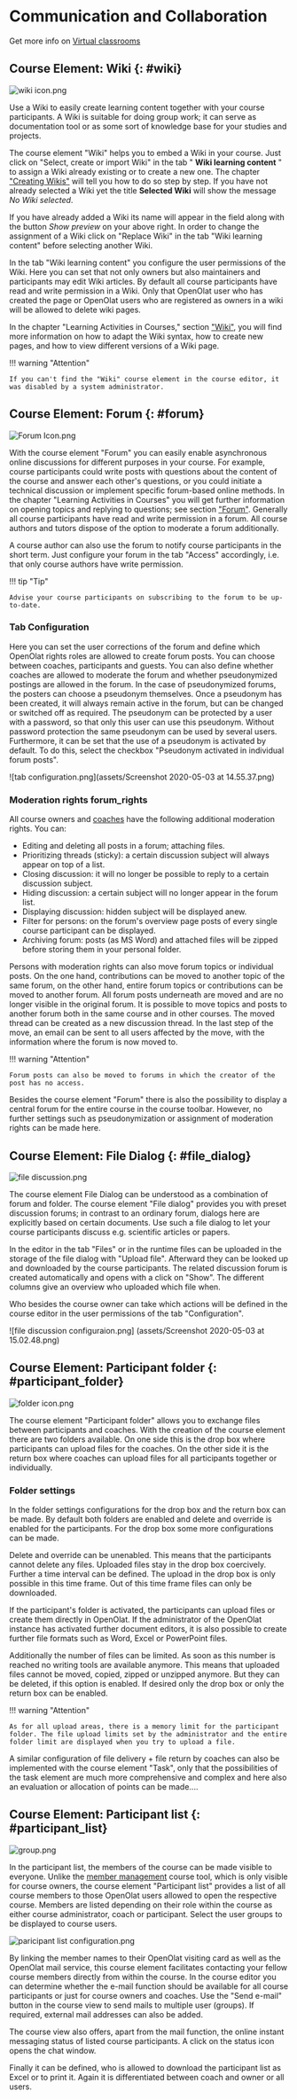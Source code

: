 # Communication and Collaboration


Get more info on [Virtual classrooms](Virtual_classrooms.md)

## Course Element: Wiki {: #wiki}

![wiki icon.png](assets/wiki.png)

Use a Wiki to easily create learning content together with your course
participants. A Wiki is suitable for doing group work; it can serve as
documentation tool or as some sort of knowledge base for your studies and
projects.

The course element "Wiki" helps you to embed a Wiki in your course. Just click
on "Select, create or import Wiki" in the tab " **Wiki learning content** " to
assign a Wiki already existing or to create a new one. The chapter ["Creating
Wikis"](../resource_wiki/Four_Steps_to_Your_Wiki.md) will tell you how to do so step by step.
If you have not already selected a Wiki yet the title **Selected Wiki** will
show the message _No Wiki selected_.

If you have already added a Wiki its name will appear in the field along with
the button _Show preview_ on your above right. In order to change the
assignment of a Wiki click on "Replace Wiki" in the tab "Wiki learning
content" before selecting another Wiki.

In the tab "Wiki learning content" you configure the user permissions of the
Wiki. Here you can set that not only owners but also maintainers and
participants may edit Wiki articles. By default all course participants have
read and write permission in a Wiki. Only that OpenOlat user who has created
the page or OpenOlat users who are registered as owners in a wiki will be
allowed to delete wiki pages.

In the chapter "Learning Activities in Courses," section
["Wiki"](../learning_activities/Working_with_Wiki.md), you will find more information on how to adapt the Wiki syntax,
how to create new pages, and how to view different versions of a Wiki page.

!!! warning "Attention"

    If you can't find the "Wiki" course element in the course editor, it was disabled by a system administrator.

##  Course Element: Forum {: #forum}

![Forum Icon.png](assets/forum.png)

With the course element "Forum" you can easily enable asynchronous online
discussions for different purposes in your course. For example, course
participants could write posts with questions about the content of the course
and answer each other's questions, or you could initiate a technical
discussion or implement specific forum-based online methods. In the chapter
"Learning Activities in Courses" you will get further information on opening
topics and replying to questions; see section
["Forum"](../learning_activities/Working_with_Forums.md). Generally all course participants have read and write
permission in a forum. All course authors and tutors dispose of the option to
moderate a forum additionally.

A course author can also use the forum to notify course participants in the
short term. Just configure your forum in the tab "Access" accordingly, i.e.
that only course authors have write permission.

!!! tip "Tip"

    Advise your course participants on subscribing to the forum to be up-to-date.

  

### Tab Configuration

Here you can set the user corrections of the forum and define which OpenOlat
rights roles are allowed to create forum posts. You can choose between
coaches, participants and guests. You can also define whether coaches are
allowed to moderate the forum and whether pseudonymized postings are allowed
in the forum. In the case of pseudonymized forums, the posters can choose a
pseudonym themselves. Once a pseudonym has been created, it will always remain
active in the forum, but can be changed or switched off as required. The
pseudonym can be protected by a user with a password, so that only this user
can use this pseudonym. Without password protection the same pseudonym can be
used by several users. Furthermore, it can be set that the use of a pseudonym
is activated by default. To do this, select the checkbox "Pseudonym activated
in individual forum posts".

![tab configuration.png](assets/Screenshot 2020-05-03 at 14.55.37.png)

### Moderation rights forum_rights

All course owners and [coaches](../access_roles_rights/coach.md) have the following additional
moderation rights. You can:

  * Editing and deleting all posts in a forum; attaching files.
  * Prioritizing threads (sticky): a certain discussion subject will always appear on top of a list.
  * Closing discussion: it will no longer be possible to reply to a certain discussion subject.
  * Hiding discussion: a certain subject will no longer appear in the forum list.
  * Displaying discussion: hidden subject will be displayed anew.
  * Filter for persons: on the forum's overview page posts of every single course participant can be displayed.
  * Archiving forum: posts (as MS Word) and attached files will be zipped before storing them in your personal folder.

Persons with moderation rights can also move forum topics or individual posts.
On the one hand, contributions can be moved to another topic of the same
forum, on the other hand, entire forum topics or contributions can be moved to
another forum. All forum posts underneath are moved and are no longer visible
in the original forum. It is possible to move topics and posts to another
forum both in the same course and in other courses. The moved thread can be
created as a new discussion thread. In the last step of the move, an email can
be sent to all users affected by the move, with the information where the
forum is now moved to.

!!! warning "Attention"

    Forum posts can also be moved to forums in which the creator of the post has no access.

Besides the course element "Forum" there is also the possibility to display a
central forum for the entire course in the course toolbar. However, no further
settings such as pseudonymization or assignment of moderation rights can be
made here.

  

##  Course Element: File Dialog {: #file_dialog}

![file discussion.png](assets/file_discussion.png)

The course element File Dialog can be understood as a combination of forum and
folder. The course element "File dialog" provides you with preset discussion
forums; in contrast to an ordinary forum, dialogs here are explicitly based on
certain documents. Use such a file dialog to let your course participants
discuss e.g. scientific articles or papers.

In the editor in the tab "Files" or in the runtime files can be uploaded in
the storage of the file dialog with "Upload file". Afterward they can be
looked up and downloaded by the course participants. The related discussion
forum is created automatically and opens with a click on "Show". The different
columns give an overview who uploaded which file when.

Who besides the course owner can take which actions will be defined in the
course editor in the user permissions of the tab "Configuration".

![file discussion configuraion.png] (assets/Screenshot 2020-05-03 at 15.02.48.png)

##  Course Element: Participant folder {: #participant_folder}

![folder icon.png](assets/pfolder_434343_64.png)

The course element "Participant folder" allows you to exchange files between
participants and coaches. With the creation of the course element there are
two folders available. On one side this is the drop box where participants can
upload files for the coaches. On the other side it is the return box where
coaches can upload files for all participants together or individually.

### Folder settings

In the folder settings configurations for the drop box and the return box can
be made. By default both folders are enabled and delete and override is
enabled for the participants. For the drop box some more configurations can be
made.

Delete and override can be unenabled. This means that the participants cannot
delete any files. Uploaded files stay in the drop box coercively. Further a
time interval can be defined. The upload in the drop box is only possible in
this time frame. Out of this time frame files can only be downloaded.

If the participant's folder is activated, the participants can upload files or
create them directly in OpenOlat. If the administrator of the OpenOlat
instance has activated further document editors, it is also possible to create
further file formats such as Word, Excel or PowerPoint files.

Additionally the number of files can be limited. As soon as this number is
reached no writing tools are available anymore. This means that uploaded files
cannot be moved, copied, zipped or unzipped anymore. But they can be deleted,
if this option is enabled. If desired only the drop box or only the return box
can be enabled.

  

!!! warning "Attention"

    As for all upload areas, there is a memory limit for the participant folder. The file upload limits set by the administrator and the entire folder limit are displayed when you try to upload a file.

A similar configuration of file delivery + file return by coaches can also be
implemented with the course element "Task", only that the possibilities of the
task element are much more comprehensive and complex and here also an
evaluation or allocation of points can be made....

##  Course Element: Participant list {: #participant_list}

![group.png](assets/group.png)

In the participant list, the members of the course can be made visible to
everyone. Unlike the [member management](../course_operation/Members_management.md)
course tool, which is only visible for course owners, the course element
"Participant list" provides a list of all course members to those OpenOlat
users allowed to open the respective course. Members are listed depending on
their role within the course as either course administrator, coach or
participant. Select the user groups to be displayed to course users.

![paricipant list configuration.png](assets/participantlist_config_EN.png)

By linking the member names to their OpenOlat visiting card as well as the
OpenOlat mail service, this course element facilitates contacting your fellow
course members directly from within the course. In the course editor you can
determine whether the e-mail function should be available for all course
participants or just for course owners and coaches. Use the "Send e-mail"
button in the course view to send mails to multiple user (groups). If
required, external mail addresses can also be added.

The course view also offers, apart from the mail function, the online instant
messaging status of listed course participants. A click on the status icon
opens the chat window.

Finally it can be defined, who is allowed to download the participant list as
Excel or to print it. Again it is differentiated between coach and owner or
all users.

  

  

